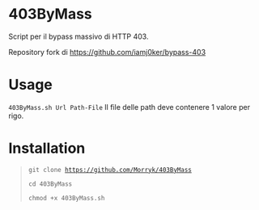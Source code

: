 # 403ByMass

Script per il bypass massivo di HTTP 403.

Repository fork di https://github.com/iamj0ker/bypass-403

# Usage
<code>403ByMass.sh Url Path-File</code>
Il file delle path deve contenere 1 valore per rigo.

# Installation
> <code>git clone https://github.com/Morryk/403ByMass</code>
> 
> <code>cd 403ByMass</code>
> 
> <code>chmod +x 403ByMass.sh</code>
